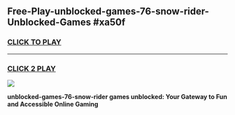 
## Free-Play-unblocked-games-76-snow-rider-Unblocked-Games #xa50f
<h3>
<a href="https://news.freeplayer.one?title=unblocked-games-76-snow-rider&ref=8M">CLICK TO PLAY</a></h3>
<hr>

<h3>
<a href="https://news.freeplayer.one?title=unblocked-games-76-snow-rider&ref=8M">CLICK 2 PLAY</a>
  
</h3>

<a href="https://news.freeplayer.one?title=unblocked-games-76-snow-rider&ref=8M"><img src="https://clearcache.store/games.png"></a>


**unblocked-games-76-snow-rider games unblocked: Your Gateway to Fun and Accessible Online Gaming**
